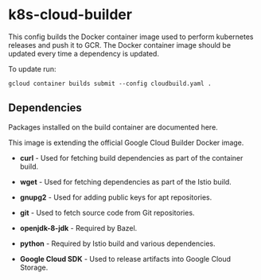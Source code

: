 # k8s-cloud-builder

This config builds the Docker container image used to perform kubernetes releases and push it to GCR. 
The Docker container image should be updated every time a dependency is updated.

To update run:
```
gcloud container builds submit --config cloudbuild.yaml .
```

## Dependencies

Packages installed on the build container are documented here.

This image is extending the official Google Cloud Builder Docker image.

- **curl** - Used for fetching build dependencies as part of the container
  build.
- **wget** - Used for fetching dependencies as part of the Istio build.
- **gnupg2** - Used for adding public keys for apt repositories.

- **git** - Used to fetch source code from Git repositories.
- **openjdk-8-jdk** - Required by Bazel.
- **python** - Required by Istio build and various dependencies.
- **Google Cloud SDK** - Used to release artifacts into Google Cloud Storage.
